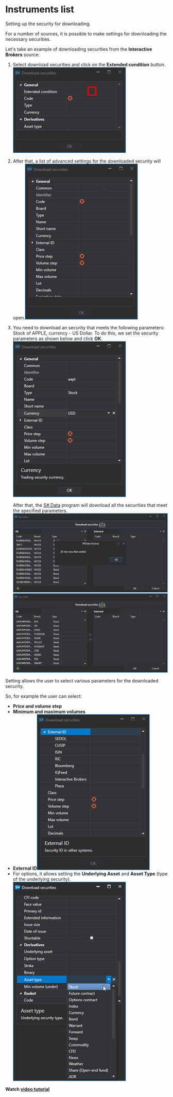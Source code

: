 # Instruments list

Setting up the security for downloading.

For a number of sources, it is possible to make settings for downloading the necessary securities.

Let's take an example of downloading securities from the **Interactive Brokers** source: 

1. Select download securities and click on the **Extended condition** button.![hydra choose securitiy](../images/hydra_choose_securitiy.png)
2. After that, a list of advanced settings for the downloaded security will open.![hydra choose securitiy 00](../images/hydra_choose_securitiy_00.png)
3. You need to download an security that meets the following parameters: Stock of APPLE, currency \- US Dollar. To do this, we set the security parameters as shown below and click **OK**.![hydra choose securitiy 01](../images/hydra_choose_securitiy_01.png)

   After that, the [S\#.Data](Hydra.md) program will download all the securities that meet the specified parameters. ![hydra choose securitiy 02](../images/hydra_choose_securitiy_02.png)![hydra choose securitiy 03](../images/hydra_choose_securitiy_03.png)

Setting allows the user to select various parameters for the downloaded security. 

So, for example the user can select:

- **Price and volume step**
- **Minimum and maximum volumes**
- **External ID**![hydra choose securitiy 04](../images/hydra_choose_securitiy_04.png)
- For options, it allows setting the **Underlying Asset** and **Asset Type** (type of the underlying security).![hydra choose securitiy 05](../images/hydra_choose_securitiy_05.png)

**Watch [video tutorial](HydraSecuritiesCongfigDowVideo.md)**
